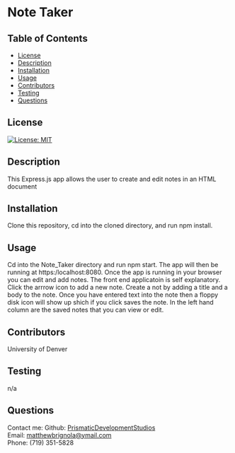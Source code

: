 # Note Taker

## Table of Contents

- [License](#license)
- [Description](#description)
- [Installation](#installation)
- [Usage](#instructions)
- [Contributors](#contributors)
- [Testing](#testing)
- [Questions](#questions)

## License

[![License: MIT](https://img.shields.io/badge/License-MIT-yellow.svg)](https://opensource.org/licenses/MIT)

## Description

This Express.js app allows the user to create and edit notes in an HTML document

## Installation

Clone this repository, cd into the cloned directory, and run npm install.

## Usage

Cd into the Note_Taker directory and run npm start. The app will then be running at https:/localhost:8080. Once the app is running in your browser you can edit and add notes. The front end applicatoin is self explanatory. Click the arrrow icon to add a new note. Create a not by adding a title and a body to the note. Once you have entered text into the note then a floppy disk icon will show up shich if you click saves the note. In the left hand column are the saved notes that you can view or edit.

## Contributors

University of Denver

## Testing

n/a

## Questions

Contact me:
Github: [PrismaticDevelopmentStudios](https://github.com/PrismaticDevelopmentStudios) <br>
Email: matthewbrignola@ymail.com <br>
Phone: (719) 351-5828 <br>
